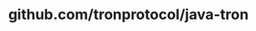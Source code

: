 ---
layout: post
title: github.com/tronprotocol/java-tron
categories: link
tags: [انگلیسی, گیت‌هاب, برنامه‌نویسی]
---
